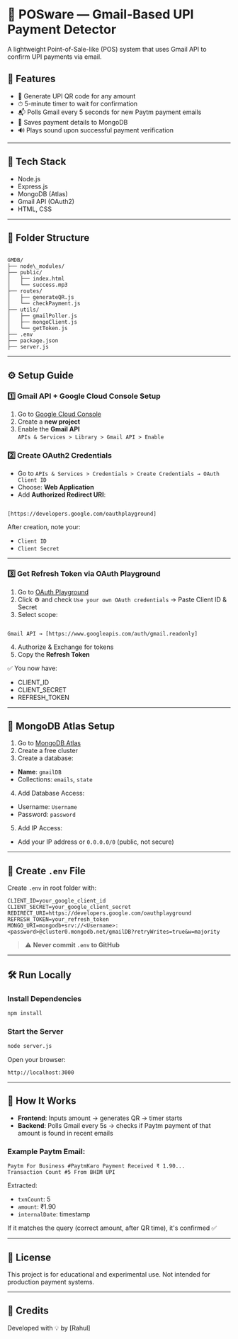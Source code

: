 # 💸 POSware — Gmail-Based UPI Payment Detector

A lightweight Point-of-Sale-like (POS) system that uses Gmail API to confirm UPI payments via email.

## 🚀 Features

- 🧾 Generate UPI QR code for any amount
- ⏱ 5-minute timer to wait for confirmation
- 📬 Polls Gmail every 5 seconds for new Paytm payment emails
- 💾 Saves payment details to MongoDB
- 🔊 Plays sound upon successful payment verification

---

## 🧠 Tech Stack

- Node.js
- Express.js
- MongoDB (Atlas)
- Gmail API (OAuth2)
- HTML, CSS

---

## 📁 Folder Structure

```

GMDB/
├── node\_modules/
├── public/
│   ├── index.html
│   └── success.mp3
├── routes/
│   ├── generateQR.js
│   └── checkPayment.js
├── utils/
│   ├── gmailPoller.js
│   ├── mongoClient.js
│   └── getToken.js
├── .env
├── package.json
├── server.js

```

---

## ⚙️ Setup Guide

### 1️⃣ Gmail API + Google Cloud Console Setup

1. Go to [Google Cloud Console](https://console.cloud.google.com/)
2. Create a **new project**
3. Enable the **Gmail API**  
   `APIs & Services > Library > Gmail API > Enable`

### 2️⃣ Create OAuth2 Credentials

- Go to `APIs & Services > Credentials > Create Credentials → OAuth Client ID`
- Choose: **Web Application**
- Add **Authorized Redirect URI**:  
```

[https://developers.google.com/oauthplayground]
```

After creation, note your:
- `Client ID`
- `Client Secret`

---

### 3️⃣ Get Refresh Token via OAuth Playground

1. Go to [OAuth Playground](https://developers.google.com/oauthplayground)
2. Click ⚙️ and check `Use your own OAuth credentials` → Paste Client ID & Secret
3. Select scope:  
```

Gmail API → [https://www.googleapis.com/auth/gmail.readonly]

````
4. Authorize & Exchange for tokens
5. Copy the **Refresh Token**

✅ You now have:
- CLIENT_ID
- CLIENT_SECRET
- REFRESH_TOKEN

---

## 🍃 MongoDB Atlas Setup

1. Go to [MongoDB Atlas](https://www.mongodb.com/cloud/atlas)
2. Create a free cluster
3. Create a database:
- **Name**: `gmailDB`
- Collections: `emails`, `state`

4. Add Database Access:
- Username: `Username`
- Password: `password`

5. Add IP Access:
- Add your IP address or `0.0.0.0/0` (public, not secure)

---

## 🔐 Create `.env` File

Create `.env` in root folder with:

```env
CLIENT_ID=your_google_client_id
CLIENT_SECRET=your_google_client_secret
REDIRECT_URI=https://developers.google.com/oauthplayground
REFRESH_TOKEN=your_refresh_token
MONGO_URI=mongodb+srv://<Username>:<password>@cluster0.mongodb.net/gmailDB?retryWrites=true&w=majority
````

> ⚠️ **Never commit `.env` to GitHub**

---

## 🛠 Run Locally

### Install Dependencies

```bash
npm install
```

### Start the Server

```bash
node server.js
```

Open your browser:

```
http://localhost:3000
```

---

## 🧪 How It Works

* **Frontend**: Inputs amount → generates QR → timer starts
* **Backend**: Polls Gmail every 5s → checks if Paytm payment of that amount is found in recent emails

### Example Paytm Email:

```
Paytm For Business #PaytmKaro Payment Received ₹ 1.90...
Transaction Count #5 From BHIM UPI
```

Extracted:

* `txnCount`: 5
* `amount`: ₹1.90
* `internalDate`: timestamp

If it matches the query (correct amount, after QR time), it's confirmed ✅

---

## 📜 License

This project is for educational and experimental use. Not intended for production payment systems.

---

## 🙌 Credits

Developed with 💡 by \[Rahul]


